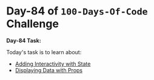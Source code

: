 # Day-84 of `100-Days-Of-Code` Challenge

**Day-84 Task:**

Today's task is to learn about:

- [Adding Interactivity with State](https://nextjs.org/learn/react-foundations/updating-state)
- [Displaying Data with Props](https://nextjs.org/learn/react-foundations/from-react-to-nextjs)